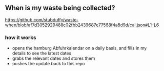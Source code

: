 ## When is my waste being collected?
  https://github.com/stubduffy/waste-when/blob/af7d3052929488c02fbb2439687e77568f4a8d9d/cal.json#L1-L6
  
  ### how it works
  - opens the hamburg Abfuhrkalendar on a daily basis, and fills in my details to see the latest dates
  - grabs the relevant dates and stores them
  - pushes the update back to this repo
  

